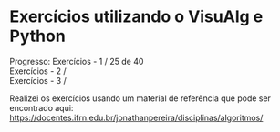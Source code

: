 # Exercícios utilizando o VisuAlg e Python

Progresso:
Exercícios - 1 / 25 de 40<br>
Exercícios - 2 /<br>
Exercícios - 3 /<br>

Realizei os exercícios usando um material de referência que pode ser encontrado aqui:
https://docentes.ifrn.edu.br/jonathanpereira/disciplinas/algoritmos/
